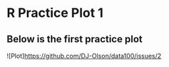 # R Practice Plot 1

## Below is the first practice plot 
![Plot]https://github.com/DJ-Olson/data100/issues/2
